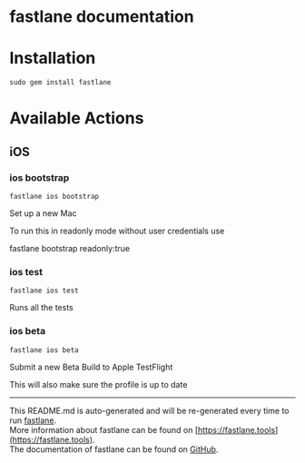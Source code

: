 fastlane documentation
================
# Installation
```
sudo gem install fastlane
```
# Available Actions
## iOS
### ios bootstrap
```
fastlane ios bootstrap
```
Set up a new Mac

To run this in readonly mode without user credentials use

fastlane bootstrap readonly:true
### ios test
```
fastlane ios test
```
Runs all the tests
### ios beta
```
fastlane ios beta
```
Submit a new Beta Build to Apple TestFlight

This will also make sure the profile is up to date

----

This README.md is auto-generated and will be re-generated every time to run [fastlane](https://fastlane.tools).  
More information about fastlane can be found on [https://fastlane.tools](https://fastlane.tools).  
The documentation of fastlane can be found on [GitHub](https://github.com/fastlane/fastlane).